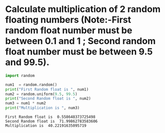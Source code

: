 # Calculate multiplication of 2 random floating numbers                                        (Note:-First random float number must be between 0.1 and 1 ; Second random float number must be between 9.5 and 99.5).


```python
import random

num1  = random.random()
print("First Random float is ", num1)
num2 = random.uniform(9.5, 99.5)
print("Second Random float is ", num2)
num3 = num1 * num2
print("Multiplication is ", num3)
```

    First Random float is  0.558648373725498
    Second Random float is  71.99862783583606
    Multiplication is  40.22191635095719
    


```python

```
